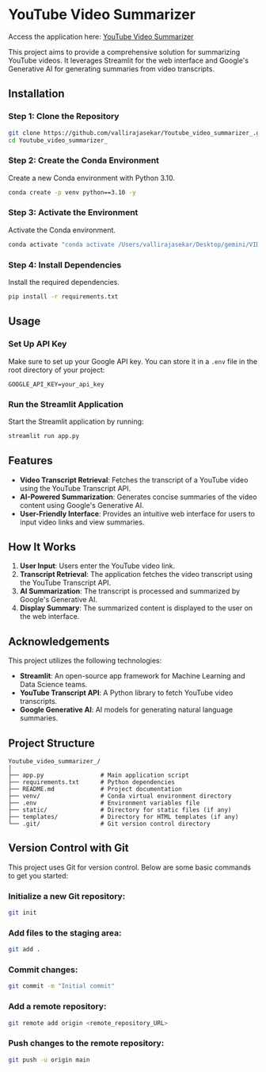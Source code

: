 # YouTube Video Summarizer

Access the application here: [YouTube Video Summarizer](https://youtube-video-summarizer-7de4.onrender.com)

This project aims to provide a comprehensive solution for summarizing YouTube videos. It leverages Streamlit for the web interface and Google's Generative AI for generating summaries from video transcripts.

## Installation

### Step 1: Clone the Repository
```sh
git clone https://github.com/vallirajasekar/Youtube_video_summarizer_.git
cd Youtube_video_summarizer_
```

### Step 2: Create the Conda Environment
Create a new Conda environment with Python 3.10.
```sh
conda create -p venv python==3.10 -y
```

### Step 3: Activate the Environment
Activate the Conda environment.
```sh
conda activate "conda activate /Users/vallirajasekar/Desktop/gemini/VIDEO_SUMMARIZER/venv"
```

### Step 4: Install Dependencies
Install the required dependencies.
```sh
pip install -r requirements.txt
```

## Usage

### Set Up API Key
Make sure to set up your Google API key. You can store it in a `.env` file in the root directory of your project:
```
GOOGLE_API_KEY=your_api_key
```

### Run the Streamlit Application
Start the Streamlit application by running:
```sh
streamlit run app.py
```

## Features

- **Video Transcript Retrieval**: Fetches the transcript of a YouTube video using the YouTube Transcript API.
- **AI-Powered Summarization**: Generates concise summaries of the video content using Google's Generative AI.
- **User-Friendly Interface**: Provides an intuitive web interface for users to input video links and view summaries.

## How It Works

1. **User Input**: Users enter the YouTube video link.
2. **Transcript Retrieval**: The application fetches the video transcript using the YouTube Transcript API.
3. **AI Summarization**: The transcript is processed and summarized by Google's Generative AI.
4. **Display Summary**: The summarized content is displayed to the user on the web interface.

## Acknowledgements

This project utilizes the following technologies:

- **Streamlit**: An open-source app framework for Machine Learning and Data Science teams.
- **YouTube Transcript API**: A Python library to fetch YouTube video transcripts.
- **Google Generative AI**: AI models for generating natural language summaries.

## Project Structure

```
Youtube_video_summarizer_/
│
├── app.py                # Main application script
├── requirements.txt      # Python dependencies
├── README.md             # Project documentation
├── venv/                 # Conda virtual environment directory
├── .env                  # Environment variables file
├── static/               # Directory for static files (if any)
├── templates/            # Directory for HTML templates (if any)
└── .git/                 # Git version control directory
```

## Version Control with Git

This project uses Git for version control. Below are some basic commands to get you started:

### Initialize a new Git repository:
```sh
git init
```

### Add files to the staging area:
```sh
git add .
```

### Commit changes:
```sh
git commit -m "Initial commit"
```

### Add a remote repository:
```sh
git remote add origin <remote_repository_URL>
```

### Push changes to the remote repository:
```sh
git push -u origin main
```

